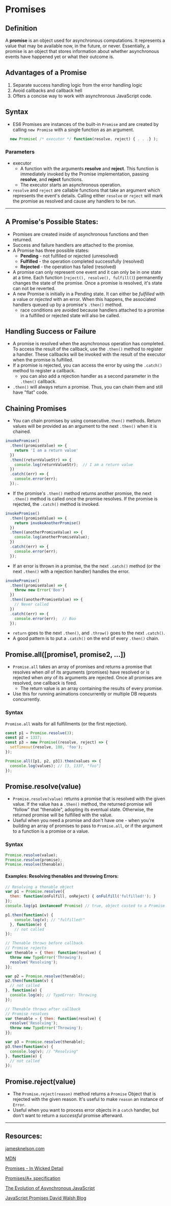# Promises

## Definition

A __promise__ is an object used for asynchronous computations. It represents a value that may be available now, in the future, or never. Essentially, a promise is an object that stores information about whether asynchronous events have happened yet or what their outcome is.

## Advantages of a Promise

  1. Separate success handling logic from the error handling logic
  2. Avoid callbacks and callback hell
  3. Offers a concise way to work with asynchronous JavaScript code.

## Syntax

* ES6 Promises are instances of the built-in `Promise` and are created by calling `new Promise` with a single function as an argument.

```javascript
  new Promise( /* executor */ function(resolve, reject) { . . .} );
```

### Parameters

* executor
  * A function with the arguments __resolve__ and __reject__. This function is immediately invoked by the Promise implementation, passing __resolve__, and __reject__ functions.
  * The executor starts an asynchronous operation.
* `resolve` and `reject` are callable functions that take an argument which represents the event's details. Calling either `resolve` or `reject` will mark the promise as resolved and cause any handlers to be run.

***

## A Promise's Possible States:
* Promises are created inside of asynchronous functions and then returned.
* Success and failure handlers are attached to the promise.
* A Promise has three possible states:
  * __Pending__ - not fulfilled or rejected (unresolved)
  * __Fulfilled__ - the operation completed successfully (resolved)
  * __Rejected__ - the operation has failed (resolved)
* A promise can only represent one event and it can only be in one state at a time. Each function (`reject(), resolve(), fulfill()`) permanently changes the state of the promise. Once a promise is resolved, it's state can not be reverted.
* A new Promise is initially in a Pending state. It can either be _fulfilled_ with a value or _rejected_ with an error. When this happens, the associated handlers queued up by a promise's `.then()` method.
  * race conditions are avoided because handlers attached to a promise in a fulfilled or rejected state will also be called.

## Handling Success or Failure
* A promise is resolved when the asynchronous operation has completed. To access the result of the callback, use the `.then()` method to register a handler. These callbacks will be invoked with the result of the executor when the promise is fulfilled.
* If a promise is rejected, you can access the error by using the  `.catch()` method to register a callback.
  * you can also add a rejection handler as a second parameter in the `.then()` callback.
* `.then()` will always return a promise. Thus, you can chain them and still have "flat" code.

## Chaining Promises

* You can chain promises by using consecutive`.then()` methods. Return values will be provided as an argument to the next `.then()` when it is chained.

```javascript
invokePromise()
  .then((promiseValue) => {
    return 'I am a return value'
  })
  .then((returnValueStr) => {
    console.log(returnValueStr);  // I am a return value
  })
  .catch((err) => {
    console.error(err);
  });.
```
* If the promise's `.then()` method returns another promise, the next `.then()` method is called once the promise resolves. If the promise is rejected, the `.catch()` method is invoked.

```javascript
invokePromise()
  .then((promiseValue) => {
    return invokeAnotherPromise()
  })
  .then((anotherPromiseValue) => {
    console.log(anotherPromiseValue);
  })
  .catch((err) => {
    console.error(err);
  });
```
* If an error is thrown in a promise, the the next `.catch()` method (or the next `.then()` with a rejection handler) handles the error.

```javascript
invokePromise()
  .then((promiseValue) => {
    throw new Error('Boo')
  })
  .then((anotherPromiseValue) => {
    // Never called
  })
  .catch((err) => {
    console.error(err);  // Boo
  });
```
*  `return` goes to the next `.then()`, and `.throw()` goes to the next `.catch()`.
  * A good pattern is to put a `.catch()` on the end of every `.then()` chain.

## Promise.all([promise1, promise2, ...])
* `Promise.all` takes an array of promises and returns a promise that resolves when _all_ of its arguments (promises) have resolved or is rejected when _any_ of its arguments are rejected. Once all promises are resolved, one callback is fired.
  * The return value is an array containing the results of every promise.
* Use this for running animations concurrently or multiple DB requests concurrently.

### Syntax
`Promise.all` waits for all fulfillments (or the first rejection).

```javascript
const p1 = Promise.resolve(3);
const p2 = 1337;
const p3 = new Promise((resolve, reject) => {
  setTimeout(resolve, 100, 'foo');
});

Promise.all([p1, p2, p3]).then(values => {
  console.log(values); // [3, 1337, "foo"]
});
```

## Promise.resolve(value)
* `Promise.resolve(value)` returns a promise that is resolved with the given value. If the value has a `.then()` method, the returned promise will "follow" that "thenable", adopting its eventual state. Otherwise, the returned promise will be fulfilled with the value.
* Useful when you need a promise and don't have one - when you're building an array of promises to pass to `Promise.all`, or if the argument to a function is a promise or a value.

### Syntax

```javascript
Promise.resolve(value);
Promise.resolve(promise);
Promise.resolve(thenable);
```
#### Examples: Resolving thenables and throwing Errors:
```javascript
// Resolving a thenable object
var p1 = Promise.resolve({
  then: function(onFulfill, onReject) { onFulfill('fulfilled!'); }
});
console.log(p1 instanceof Promise) // true, object casted to a Promise

p1.then(function(v) {
    console.log(v); // "fulfilled!"
  }, function(e) {
    // not called
});

// Thenable throws before callback
// Promise rejects
var thenable = { then: function(resolve) {
  throw new TypeError('Throwing');
  resolve('Resolving');
}};

var p2 = Promise.resolve(thenable);
p2.then(function(v) {
  // not called
}, function(e) {
  console.log(e); // TypeError: Throwing
});

// Thenable throws after callback
// Promise resolves
var thenable = { then: function(resolve) {
  resolve('Resolving');
  throw new TypeError('Throwing');
}};

var p3 = Promise.resolve(thenable);
p3.then(function(v) {
  console.log(v); // "Resolving"
}, function(e) {
  // not called
});
```

## Promise.reject(value)
* The `Promise.reject(reason)` method returns a `Promise` Object that is rejected with the given reason. It's useful to make `reason` an instance of `Error`.
* Useful when you want to process error objects in a `catch` handler, but don't want to return a _successful_ promise afterward.

***


## Resources:
[jamesknelson.com](http://jamesknelson.com/grokking-es6-promises-the-four-functions-you-need-to-avoid-callback-hell/)

[MDN](https://developer.mozilla.org/en-US/docs/Web/JavaScript/Reference/Global_Objects/Promise)

[Promises - In Wicked Detail](http://www.mattgreer.org/articles/promises-in-wicked-detail/)

[Promises/A+ specification](https://promisesaplus.com/)

[The Evolution of Asynchronous JavaScript](https://blog.risingstack.com/asynchronous-javascript/)

[JavaScript Promises David Walsh Blog](https://davidwalsh.name/promises)
